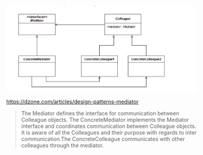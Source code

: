 ![Mediator](./mediator.jpg)

https://dzone.com/articles/design-patterns-mediator

>The Mediator defines the interface for communication between Colleague objects. The ConcreteMediator implements the Mediator interface and coordinates communication between Colleague objects. It is aware of all the Colleagues and their purpose with regards to inter communication.The ConcreteColleague communicates with other colleagues through the mediator.

